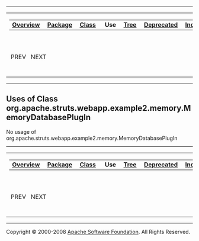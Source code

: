 ------------------------------------------------------------------------

<span id="navbar_top"></span> [](#skip-navbar_top "Skip navigation links")

<table>
<colgroup>
<col width="50%" />
<col width="50%" />
</colgroup>
<tbody>
<tr class="odd">
<td align="left"><span id="navbar_top_firstrow"></span>
<table>
<tbody>
<tr class="odd">
<td align="left"><a href="../../../../../../../overview-summary.html.md"><strong>Overview</strong></a> </td>
<td align="left"><a href="../package-summary.html.md"><strong>Package</strong></a> </td>
<td align="left"><a href="../../../../../../../org/apache/struts/webapp/example2/memory/MemoryDatabasePlugIn.html.md" title="class in org.apache.struts.webapp.example2.memory"><strong>Class</strong></a> </td>
<td align="left"> <strong>Use</strong> </td>
<td align="left"><a href="../package-tree.html.md"><strong>Tree</strong></a> </td>
<td align="left"><a href="../../../../../../../deprecated-list.html.md"><strong>Deprecated</strong></a> </td>
<td align="left"><a href="../../../../../../../index-all.html.md"><strong>Index</strong></a> </td>
<td align="left"><a href="../../../../../../../help-doc.html.md"><strong>Help</strong></a> </td>
</tr>
</tbody>
</table></td>
<td align="left"></td>
</tr>
<tr class="even">
<td align="left"> PREV   NEXT</td>
<td align="left"><a href="../../../../../../../index.html.md?org/apache/struts/webapp/example2/memory//class-useMemoryDatabasePlugIn.html"><strong>FRAMES</strong></a>    <a href="MemoryDatabasePlugIn.html"><strong>NO FRAMES</strong></a>    
<a href="../../../../../../../allclasses-noframe.html.md"><strong>All Classes</strong></a></td>
</tr>
</tbody>
</table>

<span id="skip-navbar_top"></span>

------------------------------------------------------------------------

**Uses of Class
 org.apache.struts.webapp.example2.memory.MemoryDatabasePlugIn**
----------------------------------------------------------------

No usage of org.apache.struts.webapp.example2.memory.MemoryDatabasePlugIn

------------------------------------------------------------------------

<span id="navbar_bottom"></span> [](#skip-navbar_bottom "Skip navigation links")

<table>
<colgroup>
<col width="50%" />
<col width="50%" />
</colgroup>
<tbody>
<tr class="odd">
<td align="left"><span id="navbar_bottom_firstrow"></span>
<table>
<tbody>
<tr class="odd">
<td align="left"><a href="../../../../../../../overview-summary.html.md"><strong>Overview</strong></a> </td>
<td align="left"><a href="../package-summary.html.md"><strong>Package</strong></a> </td>
<td align="left"><a href="../../../../../../../org/apache/struts/webapp/example2/memory/MemoryDatabasePlugIn.html.md" title="class in org.apache.struts.webapp.example2.memory"><strong>Class</strong></a> </td>
<td align="left"> <strong>Use</strong> </td>
<td align="left"><a href="../package-tree.html.md"><strong>Tree</strong></a> </td>
<td align="left"><a href="../../../../../../../deprecated-list.html.md"><strong>Deprecated</strong></a> </td>
<td align="left"><a href="../../../../../../../index-all.html.md"><strong>Index</strong></a> </td>
<td align="left"><a href="../../../../../../../help-doc.html.md"><strong>Help</strong></a> </td>
</tr>
</tbody>
</table></td>
<td align="left"></td>
</tr>
<tr class="even">
<td align="left"> PREV   NEXT</td>
<td align="left"><a href="../../../../../../../index.html.md?org/apache/struts/webapp/example2/memory//class-useMemoryDatabasePlugIn.html"><strong>FRAMES</strong></a>    <a href="MemoryDatabasePlugIn.html"><strong>NO FRAMES</strong></a>    
<a href="../../../../../../../allclasses-noframe.html.md"><strong>All Classes</strong></a></td>
</tr>
</tbody>
</table>

<span id="skip-navbar_bottom"></span>

------------------------------------------------------------------------

Copyright © 2000-2008 [Apache Software Foundation](http://www.apache.org/). All Rights Reserved.
